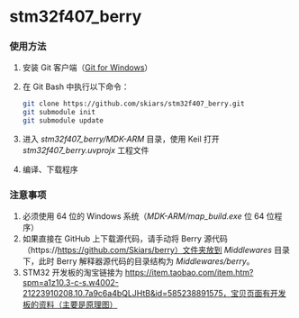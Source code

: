# stm32f407_berry

### 使用方法

1. 安装 Git 客户端（[Git for Windows](https://git-scm.com/download/win)）

2. 在 Git Bash 中执行以下命令：

   ``` bash
   git clone https://github.com/skiars/stm32f407_berry.git
   git submodule init
   git submodule update
   ```


3. 进入 *stm32f407_berry/MDK-ARM* 目录，使用 Keil 打开 *stm32f407_berry.uvprojx* 工程文件
4. 编译、下载程序

### 注意事项

1. 必须使用 64 位的 Windows 系统（*MDK-ARM/map_build.exe* 位 64 位程序）
2. 如果直接在 GitHub 上下载源代码，请手动将 Berry 源代码（https://https://github.com/Skiars/berry）文件夹放到 *Middlewares* 目录下，此时 Berry 解释器源代码的目录结构为 *Middlewares/berry*。
3. STM32 开发板的淘宝链接为 https://item.taobao.com/item.htm?spm=a1z10.3-c-s.w4002-21223910208.10.7a9c6a4bQLJHtB&id=585238891575，宝贝页面有开发板的资料（主要是原理图）